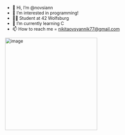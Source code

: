 - 👋 Hi, I’m @novsiann
- 👀 I’m interested in programming!
- ✌🏽 Student at 42 Wolfsburg 
- 🌱 I’m currently learning C 
- 📫 How to reach me = nikitaovsyannik77@gmail.com
<img width="299" alt="image" src="https://user-images.githubusercontent.com/79808917/214277156-6273ba62-35df-4dfb-90dd-6f4b267be64b.png">

